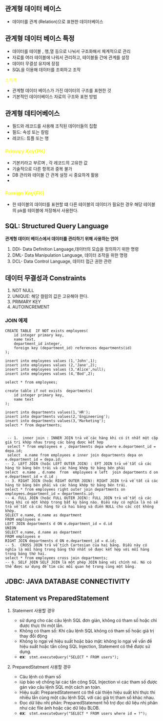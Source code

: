 ## 관계형 데이터 베이스

- 데이터를 관계 (Relation)으로 표현한 데이터베이스

## 관계형 데이터 베이스 특정
- 데이터를 테이블 , 행,열 등으로 나눠서 구조화해서 체계적으로 관리
- 자료를 여러 테이블에 나워서 관리하고, 테이블들 간에 관계를 설정
- 데이터 무결성 유지에 장점
- SQL을 이용해 데이터를 조회하고 조작

<span style="color: yellow;">스키마</span>
-  관계형 데이터 베이스가 가진 데이터의 구조를 표현한 것
-  기본적인 데이터베이스 자료의 구조와 표현 방법

## 관계형 데티어베이스
- 필드와 레코드를 사용해 조직된 데이터들의 집합
-  필드: 속성 또는 칼럼
-  레코드: 튜플 또는 행
  
### <span style="color: yellow;">Primary Key(PK)</span>
- 기본키라고 부르며 , 각 레코드의 고유한 값
- 기술적으로 다른 항목과 중복 불가
-  DB 관리와 테이블 간 관계 설정 시 중요하게 활용
-  
### <span style="color: yellow;">Foreign Key(FK)</span>
- 한 테이블의 데이터를 표현할 떄 다른 테이블의 데이터가 필요한 경우 해당 테이블의 pk를 테이블에 저장해서 사용한다.
  
## SQL: Structured Query Language
**관계형 데이터 베이스에서 데이터를 관리하기 위해 사용하는 언어**
1. DDl- Data Definition Language,데이터의 모습을 정의하기 위한 명령
2. DML- Data Manipulation Language, 데이터 조작을 위한 명령
3. DCL- Data Control Language, 데이터 접근 권한 관련 

## 데이터  무결성과 Constraints
1. NOT NULL
2. UNIQUE: 해당 컬럼의 값은 고유해야 한다.
3. PRIMARY KEY
4. AUTOINCREMENT 


### JOIN 예제

``` drop tables if exists employees;
CREATE TABLE  IF NOT exists employees(
	id integer primary key,
    name text,
    department_id integer,
    foreign key (department_id) references departments(id)
);

insert into employees values (1,'John',1);
insert into employees values (2,'Jane',2);
insert into employees values (3,'Alice',null);
insert into employees values (4,'Bod',2);

select * from employees;

create table if not exists  departments(
	id integer primary key,
    name text
);

insert into departments values(1,'HR');
insert into departments values(2,'Engineering');
insert into departments values(3,'Marketing');
select * from departments;


 -- 1.  inner join : INNER JOIN trả về các hàng khi có ít nhất một cặp giá trị khớp nhau trong các bảng được kết hợp
 select * from employees e , departments depa where e.department_id = depa.id;  
 select  e.name from employees e inner join departments depa on e.department_id = depa.id;  
-- 2. LEFT JOIN (hoặc LEFT OUTER JOIN) : EFT JOIN trả về tất cả các hàng từ bảng bên trái và các hàng khớp từ bảng bên phải
select  e.name , d.name  from  employees e left  join departments d on  e.department_id = d.id ;
-- 3. RIGHT JOIN (hoặc RIGHT OUTER JOIN): RIGHT JOIN trả về tất cả các hàng từ bảng bên phải và các hàng khớp từ bảng bên trái.
select * from employees right outer join departments on employees.department_id = departments.id;
-- 4. FULL JOIN (hoặc FULL OUTER JOIN): FULL JOIN trả về tất cả các hàng khi có một khớp trong bất kỳ bảng nào. Điều này có nghĩa là nó sẽ trả về tất cả các hàng từ cả hai bảng và điền NULL cho các cột không khớp.
SELECT e.name, d.name as department
FROM employees e
LEFT JOIN departments d ON e.department_id = d.id
UNION
SELECT e.name, d.name as department
FROM employees e
RIGHT JOIN departments d ON e.department_id = d.id;
-- 5.  CROSS JOIN trả về tích Cartesian của hai bảng. Điều này có nghĩa là mỗi hàng trong bảng thứ nhất sẽ được kết hợp với mỗi hàng trong bảng thứ hai.  
select * from employees cross join departments;
-- 6. SELF JOIN SELF JOIN là một phép JOIN bảng với chính nó. Nó có thể được sử dụng để tìm các mối quan hệ trong cùng một bảng. 
```
## JDBC: JAVA DATABASE CONNECTIVITY
## Statement vs PreparedStatement
1. Statement 사용할 경우 
   
   - sử dụng cho các câu lệnh SQL đơn giản, không có tham số hoặc chỉ được thực thi một lần.
   - Không có tham số: Khi câu lệnh SQL không có tham số hoặc giá trị thay đổi động
   - Không lo ngại về hiệu suất hoặc bảo mật: không lo ngại về vấn đề hiệu suất hoặc tấn công SQL Injection, Statement có thể được sử dụng.
   - **ex**: ``` stmt.executeQuery("SELECT * FROM users");```
2. PreparedStatment 사용할 경우
   - Câu lệnh có tham số
   - iúp bảo vệ chống lại các tấn công SQL Injection vì các tham số được gán vào câu lệnh SQL một cách an toàn.
   - Hiệu suất: PreparedStatement có thể cải thiện hiệu suất khi thực thi nhiều lần cùng một câu lệnh SQL với các giá trị tham số khác nhau.
   - Đọc dữ liệu nhị phân: PreparedStatement hỗ trợ đọc dữ liệu nhị phân như các file ảnh hoặc các dữ liệu BLOB.
   - **ex**: ``` stmt.executeQuery("SELECT * FROM users where id = ?");```
 
